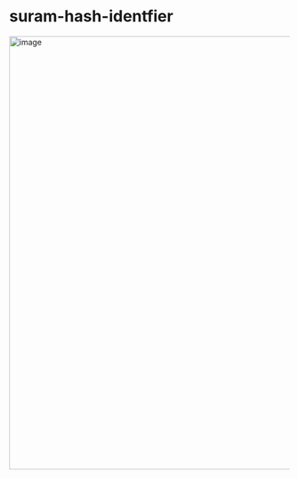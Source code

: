 # suram-hash-identfier


<img width="601" height="780" alt="image" src="https://github.com/user-attachments/assets/ad701a8c-2add-4615-994f-b3f4a340c852" />
